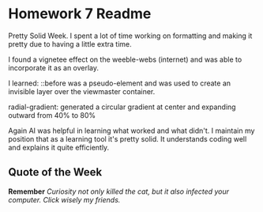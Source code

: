 # Homework 7 Readme

Pretty Solid Week. I spent a lot of time working on formatting and making it pretty due to having a little extra time.

I found a vignetee effect on the weeble-webs (internet) and was able to incorporate it as an overlay.

I learned:
::before was a pseudo-element and was used to create an invisible layer over the viewmaster container.

radial-gradient: generated a circular gradient at center and expanding outward from 40% to 80%

Again AI was helpful in learning what worked and what didn't. I maintain my position that as a learning tool it's pretty solid. It understands coding well and explains it quite efficiently.


## Quote of the Week

**Remember** *Curiosity not only killed the cat, but it also infected your computer. Click wisely my friends.*